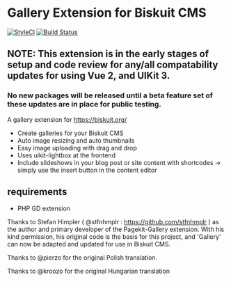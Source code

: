 # Gallery Extension for Biskuit CMS
[![StyleCI](https://github.styleci.io/repos/288880037/shield?branch=master)](https://github.styleci.io/repos/288880037?branch=vue-2-dev) [![Build Status](https://travis-ci.org/humantex/biskuit-gallery.svg?branch=vue-2-dev)](https://travis-ci.org/humantex/biskuit-gallery)

## NOTE: This extension is in the early stages of setup and code review for any/all compatability updates for using Vue 2, and UIKit 3.
### No new packages will be released until a beta feature set of these updates are in place for public testing.

A gallery extension for https://biskuit.org/

- Create galleries for your Biskuit CMS
- Auto image resizing and auto thumbnails
- Easy image uploading with drag and drop
- Uses uikit-lightbox at the frontend
- Include slideshows in your blog post or site content with shortcodes -> simply use the insert button in the content editor

## requirements
- PHP GD extension

Thanks to Stefan Himpler ( @stfnhmplr : https://github.com/stfnhmplr ) as the author and primary developer of the Pagekit-Gallery extension. With his kind permission, his original code is the basis for this project, and 'Gallery' can now be adapted and updated for use in Biskuit CMS.

Thanks to @pierzo for the original Polish translation.

Thanks to @kroozo for the original Hungarian translation
